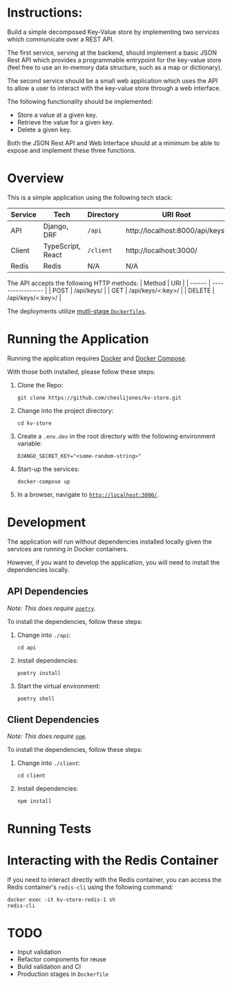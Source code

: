 # Instructions: 
Build a simple decomposed Key-Value store by implementing two services which communicate over a REST API. 

The first service, serving at the backend, should implement a basic JSON Rest API which provides a programmable entrypoint for the key-value store (feel free to use an in-memory data structure, such as a map or dictionary). 

The second service should be a small web application which uses the API to allow a user to interact with the key-value store through a web interface.

The following functionality should be implemented:

- Store a value at a given key.
- Retrieve the value for a given key.
- Delete a given key.

Both the JSON Rest API and Web Interface should at a minimum be able to expose and implement these three functions.

# Overview
This is a simple application using the following tech stack:

| Service | Tech              | Directory | URI Root                        | Port   |
| ------- | ----------------- | ----------| ------------------------------- | ------ |
| API     | Django, DRF       | `/api`    | http://localhost:8000/api/keys/ | `8000` |
| Client  | TypeScript, React | `/client` | http://localhost:3000/          | `3000` |
| Redis   | Redis             | N/A       | N/A                             | `6379` |

The API accepts the following HTTP methods:
| Method | URI               |
| ------ | ----------------- |
| POST   | /api/keys/        |
| GET    | /api/keys/<:key>/ |
| DELETE | /api/keys/<:key>/ |

The deployments utilize [mutli-stage `Dockerfiles`](https://docs.docker.com/develop/develop-images/multistage-build/).

# Running the Application
Running the application requires [Docker](https://docs.docker.com/get-docker/) and [Docker Compose](https://docs.docker.com/compose/).

With those both installed, please follow these steps:

1. Clone the Repo:

   ```
   git clone https://github.com/cheslijones/kv-store.git
   ```

2. Change into the project directory:

   ```
   cd kv-store
   ```

3. Create a `.env.dev` in the root directory with the following environment variable:

   ```
   DJANGO_SECRET_KEY="<some-random-string>"
   ```

4. Start-up the services:

   ```
   docker-compose up
   ```

5. In a browser, navigate to [`http://localhost:3000/`](http://localhost:3000).

# Development
The application will run without dependencies installed locally given the services are running in Docker containers.

However, if you want to develop the application, you will need to install the dependencies locally.

## API Dependencies
*Note: This does require [`poetry`](https://python-poetry.org/docs/#installation).*

To install the dependencies, follow these steps:

1. Change into `./api`:

   ```
   cd api
   ```  

2. Install dependencies:

   ```
   poetry install
   ```

3. Start the virtual environment:

   ```
   poetry shell
   ```

## Client Dependencies
*Note: This does require [`npm`]( https://nodejs.org/en/download/package-manager/).*

To install the dependencies, follow these steps:

1. Change into `./client`:

   ```
   cd client
   ```  

2. Install dependencies:

   ```
   npm install
   ```

# Running Tests

# Interacting with the Redis Container
If you need to interact directly with the Redis container, you can access the Redis container's `redis-cli` using the following command:
```
docker exec -it kv-store-redis-1 sh 
redis-cli
```

# TODO
- Input validation
- Refactor components for reuse
- Build validation and CI
- Production stages in `Dockerfile`